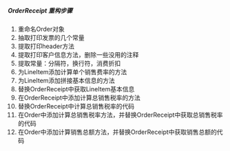 ##### OrderReceipt 重构步骤

1. 重命名Order对象
2. 抽取打印发票的几个常量
3. 提取打印header方法
4. 提取打印客户信息方法，删除一些没用的注释
5. 提取常量：分隔符，换行符，消费折扣
6. 为LineItem添加计算单个销售费率的方法
7. 为LineItem添加拼接基本信息的方法
8. 替换OrderReceipt中获取LineItem基本信息
9. 在OrderReceipt中添加计算总销售税率的方法
10. 替换OrderReceipt中计算总销售税率的代码
11. 在Order中添加计算总销售税率方法，并替换OrderReceipt中获取总销售税率的代码
12. 在Order中添加计算销售总额方法，并替换OrderReceipt中获取销售总额的代码